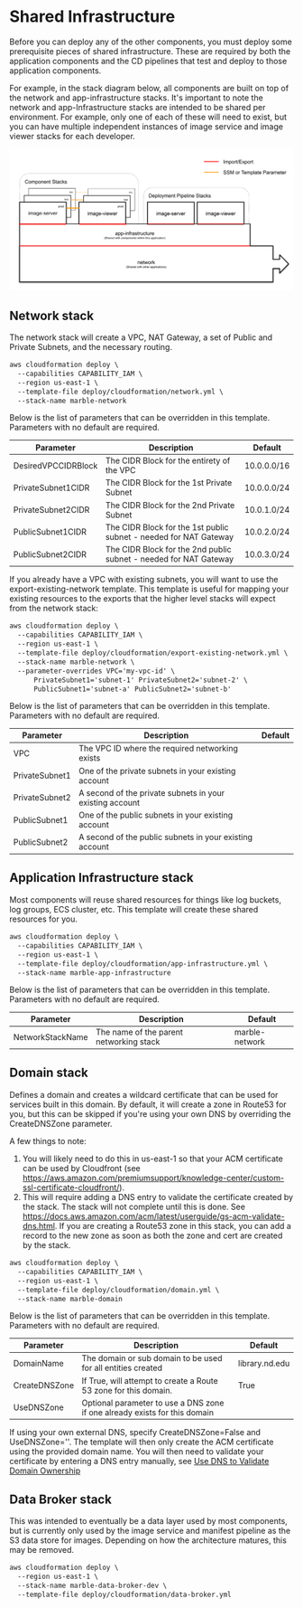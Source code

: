 # Shared Infrastructure

Before you can deploy any of the other components, you must deploy some prerequisite pieces of shared infrastructure. These are required by both the application components and the CD pipelines that test and deploy to those application components.

For example, in the stack diagram below, all components are built on top of the network and app-infrastructure stacks. It's important to note the network and app-Infrastructure stacks are intended to be shared per environment. For example, only one of each of these will need to exist, but you can have multiple independent instances of image service and image viewer stacks for each developer.

![Stack Structure](./stack-structure.png)

## Network stack

The network stack will create a VPC, NAT Gateway, a set of Public and Private Subnets, and the necessary routing.

```console
aws cloudformation deploy \
  --capabilities CAPABILITY_IAM \
  --region us-east-1 \
  --template-file deploy/cloudformation/network.yml \
  --stack-name marble-network
```

Below is the list of parameters that can be overridden in this template. Parameters with no default are required.

| Parameter | Description | Default |
|-----------|-------------|---------|
| DesiredVPCCIDRBlock | The CIDR Block for the entirety of the VPC | 10.0.0.0/16 |
| PrivateSubnet1CIDR | The CIDR Block for the 1st Private Subnet | 10.0.0.0/24 |
| PrivateSubnet2CIDR | The CIDR Block for the 2nd Private Subnet | 10.0.1.0/24 |
| PublicSubnet1CIDR | The CIDR Block for the 1st public subnet - needed for NAT Gateway | 10.0.2.0/24 |
| PublicSubnet2CIDR | The CIDR Block for the 2nd public subnet - needed for NAT Gateway | 10.0.3.0/24 |

If you already have a VPC with existing subnets, you will want to use the export-existing-network template. This template is useful for mapping your existing resources to the exports that the higher level stacks will expect from the network stack:

```console
aws cloudformation deploy \
  --capabilities CAPABILITY_IAM \
  --region us-east-1 \
  --template-file deploy/cloudformation/export-existing-network.yml \
  --stack-name marble-network \
  --parameter-overrides VPC='my-vpc-id' \
      PrivateSubnet1='subnet-1' PrivateSubnet2='subnet-2' \
      PublicSubnet1='subnet-a' PublicSubnet2='subnet-b'
```

Below is the list of parameters that can be overridden in this template. Parameters with no default are required.

| Parameter | Description | Default |
|-----------|-------------|---------|
| VPC | The VPC ID where the required networking exists | |
| PrivateSubnet1 | One of the private subnets in your existing account | |
| PrivateSubnet2 | A second of the private subnets in your existing account | |
| PublicSubnet1 | One of the public subnets in your existing account | |
| PublicSubnet2 | A second of the public subnets in your existing account |||

## Application Infrastructure stack
Most components will reuse shared resources for things like log buckets, log groups, ECS cluster, etc. This template will create these shared resources for you.

```console
aws cloudformation deploy \
  --capabilities CAPABILITY_IAM \
  --region us-east-1 \
  --template-file deploy/cloudformation/app-infrastructure.yml \
  --stack-name marble-app-infrastructure
```

Below is the list of parameters that can be overridden in this template. Parameters with no default are required.

| Parameter | Description | Default |
|-----------|-------------|---------|
| NetworkStackName | The name of the parent networking stack | marble-network |

## Domain stack
Defines a domain and creates a wildcard certificate that can be used for services built in this domain. By default, it will create a zone in Route53 for you, but this can be skipped if you're using your own DNS by overriding the CreateDNSZone parameter.

A few things to note:
1. You will likely need to do this in us-east-1 so that your ACM certificate can be used by Cloudfront (see https://aws.amazon.com/premiumsupport/knowledge-center/custom-ssl-certificate-cloudfront/).
1. This will require adding a DNS entry to validate the certificate created by the stack. The stack will not complete until this is done. See https://docs.aws.amazon.com/acm/latest/userguide/gs-acm-validate-dns.html. If you are creating a Route53 zone in this stack, you can add a record to the new zone as soon as both the zone and cert are created by the stack.

```console
aws cloudformation deploy \
  --capabilities CAPABILITY_IAM \
  --region us-east-1 \
  --template-file deploy/cloudformation/domain.yml \
  --stack-name marble-domain
```

Below is the list of parameters that can be overridden in this template. Parameters with no default are required.

| Parameter | Description | Default |
|-----------|-------------|---------|
| DomainName | The domain or sub domain to be used for all entities created | library.nd.edu |
| CreateDNSZone | If True, will attempt to create a Route 53 zone for this domain. | True |
| UseDNSZone | Optional parameter to use a DNS zone if one already exists for this domain |||

If using your own external DNS, specify CreateDNSZone=False and UseDNSZone=''. The template will then only create the ACM certificate using the provided domain name. You will then need to validate your certificate by entering a DNS entry manually, see [Use DNS to Validate Domain Ownership](https://docs.aws.amazon.com/acm/latest/userguide/gs-acm-validate-dns.html)

## Data Broker stack
This was intended to eventually be a data layer used by most components, but is currently only used by the image service and manifest pipeline as the S3 data store for images. Depending on how the architecture matures, this may be removed.

```console
aws cloudformation deploy \
  --region us-east-1 \
  --stack-name marble-data-broker-dev \
  --template-file deploy/cloudformation/data-broker.yml
```
